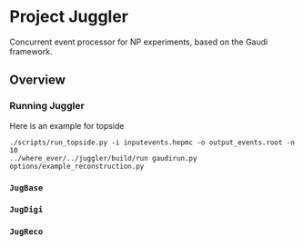 Project Juggler
===============

Concurrent event processor for NP experiments, based on the Gaudi framework.

Overview
--------

### Running Juggler

Here is an example for topside
```
./scripts/run_topside.py -i inputevents.hepmc -o output_events.root -n 10
../where_ever/../juggler/build/run gaudirun.py options/example_reconstruction.py
```

### `JugBase`

### `JugDigi`

### `JugReco`



